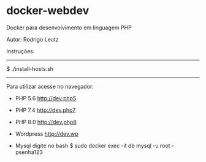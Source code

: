 # docker-webdev
Docker para desenvolvimento em linguagem PHP

Autor:	Rodrigo Leutz

Instruções:

-------------------------------------------

$ ./install-hosts.sh

-------------------------------------------


Para utilizar acesse no navegador:

- PHP 5.6
http://dev.php5

- PHP 7.4
http://dev.php7

- PHP 8.0
http://dev.php8

- Wordpress
http://dev.wp

- Mysql digite no bash
$ sudo docker exec -it db mysql -u root -psenha123

